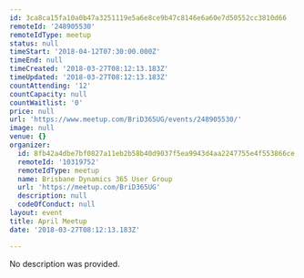 ```yaml
---
id: 3ca8ca15fa10a0b47a3251119e5a6e8ce9b47c8146e6a60e7d50552cc3810d66
remoteId: '248905530'
remoteIdType: meetup
status: null
timeStart: '2018-04-12T07:30:00.000Z'
timeEnd: null
timeCreated: '2018-03-27T08:12:13.183Z'
timeUpdated: '2018-03-27T08:12:13.183Z'
countAttending: '12'
countCapacity: null
countWaitlist: '0'
price: null
url: 'https://www.meetup.com/BriD365UG/events/248905530/'
image: null
venue: {}
organizer:
  id: 8fb42a4dbe7bf0827a11eb2b58b40d9037f5ea9943d4aa2247755e4f553866ce
  remoteId: '10319752'
  remoteIdType: meetup
  name: Brisbane Dynamics 365 User Group
  url: 'https://meetup.com/BriD365UG'
  description: null
  codeOfConduct: null
layout: event
title: April Meetup
date: '2018-03-27T08:12:13.183Z'

---
```

No description was provided.
